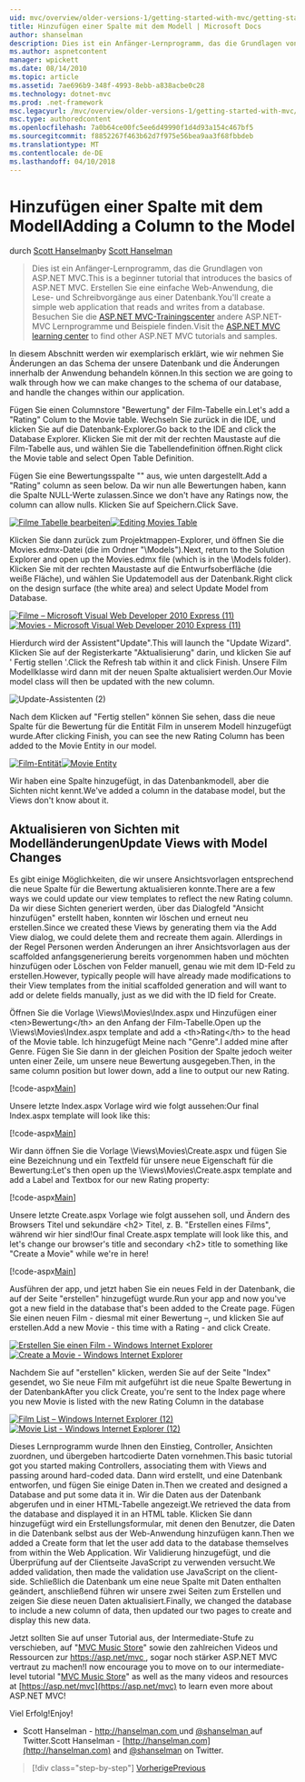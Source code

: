 ```yaml
---
uid: mvc/overview/older-versions-1/getting-started-with-mvc/getting-started-with-mvc-part8
title: Hinzufügen einer Spalte mit dem Modell | Microsoft Docs
author: shanselman
description: Dies ist ein Anfänger-Lernprogramm, das die Grundlagen von ASP.NET MVC. Erstellen Sie eine einfache Web-Anwendung, die Lese- und Schreibvorgänge aus einer Datenbank.
ms.author: aspnetcontent
manager: wpickett
ms.date: 08/14/2010
ms.topic: article
ms.assetid: 7ae696b9-348f-4993-8ebb-a838acbe0c28
ms.technology: dotnet-mvc
ms.prod: .net-framework
msc.legacyurl: /mvc/overview/older-versions-1/getting-started-with-mvc/getting-started-with-mvc-part8
msc.type: authoredcontent
ms.openlocfilehash: 7a0b64ce00fc5ee6d49990f1d4d93a154c467bf5
ms.sourcegitcommit: f8852267f463b62d7f975e56bea9aa3f68fbbdeb
ms.translationtype: MT
ms.contentlocale: de-DE
ms.lasthandoff: 04/10/2018
---
```

<a name="adding-a-column-to-the-model"></a><span data-ttu-id="1e415-104">Hinzufügen einer Spalte mit dem Modell</span><span class="sxs-lookup"><span data-stu-id="1e415-104">Adding a Column to the Model</span></span>
====================
<span data-ttu-id="1e415-105">durch [Scott Hanselman](https://github.com/shanselman)</span><span class="sxs-lookup"><span data-stu-id="1e415-105">by [Scott Hanselman](https://github.com/shanselman)</span></span>

> <span data-ttu-id="1e415-106">Dies ist ein Anfänger-Lernprogramm, das die Grundlagen von ASP.NET MVC.</span><span class="sxs-lookup"><span data-stu-id="1e415-106">This is a beginner tutorial that introduces the basics of ASP.NET MVC.</span></span> <span data-ttu-id="1e415-107">Erstellen Sie eine einfache Web-Anwendung, die Lese- und Schreibvorgänge aus einer Datenbank.</span><span class="sxs-lookup"><span data-stu-id="1e415-107">You'll create a simple web application that reads and writes from a database.</span></span> <span data-ttu-id="1e415-108">Besuchen Sie die [ASP.NET MVC-Trainingscenter](../../../index.md) andere ASP.NET-MVC Lernprogramme und Beispiele finden.</span><span class="sxs-lookup"><span data-stu-id="1e415-108">Visit the [ASP.NET MVC learning center](../../../index.md) to find other ASP.NET MVC tutorials and samples.</span></span>


<span data-ttu-id="1e415-109">In diesem Abschnitt werden wir exemplarisch erklärt, wie wir nehmen Sie Änderungen an das Schema der unsere Datenbank und die Änderungen innerhalb der Anwendung behandeln können.</span><span class="sxs-lookup"><span data-stu-id="1e415-109">In this section we are going to walk through how we can make changes to the schema of our database, and handle the changes within our application.</span></span>

<span data-ttu-id="1e415-110">Fügen Sie einen Columnstore "Bewertung" der Film-Tabelle ein.</span><span class="sxs-lookup"><span data-stu-id="1e415-110">Let's add a "Rating" Colum to the Movie table.</span></span> <span data-ttu-id="1e415-111">Wechseln Sie zurück in die IDE, und klicken Sie auf die Datenbank-Explorer.</span><span class="sxs-lookup"><span data-stu-id="1e415-111">Go back to the IDE and click the Database Explorer.</span></span> <span data-ttu-id="1e415-112">Klicken Sie mit der mit der rechten Maustaste auf die Film-Tabelle aus, und wählen Sie die Tabellendefinition öffnen.</span><span class="sxs-lookup"><span data-stu-id="1e415-112">Right click the Movie table and select Open Table Definition.</span></span>

<span data-ttu-id="1e415-113">Fügen Sie eine Bewertungsspalte "" aus, wie unten dargestellt.</span><span class="sxs-lookup"><span data-stu-id="1e415-113">Add a "Rating" column as seen below.</span></span> <span data-ttu-id="1e415-114">Da wir nun alle Bewertungen haben, kann die Spalte NULL-Werte zulassen.</span><span class="sxs-lookup"><span data-stu-id="1e415-114">Since we don't have any Ratings now, the column can allow nulls.</span></span> <span data-ttu-id="1e415-115">Klicken Sie auf Speichern.</span><span class="sxs-lookup"><span data-stu-id="1e415-115">Click Save.</span></span>

<span data-ttu-id="1e415-116">[![Filme Tabelle bearbeiten](getting-started-with-mvc-part8/_static/image2.png)](getting-started-with-mvc-part8/_static/image1.png)</span><span class="sxs-lookup"><span data-stu-id="1e415-116">[![Editing Movies Table](getting-started-with-mvc-part8/_static/image2.png)](getting-started-with-mvc-part8/_static/image1.png)</span></span>

<span data-ttu-id="1e415-117">Klicken Sie dann zurück zum Projektmappen-Explorer, und öffnen Sie die Movies.edmx-Datei (die im Ordner "\Models").</span><span class="sxs-lookup"><span data-stu-id="1e415-117">Next, return to the Solution Explorer and open up the Movies.edmx file (which is in the \Models folder).</span></span> <span data-ttu-id="1e415-118">Klicken Sie mit der rechten Maustaste auf die Entwurfsoberfläche (die weiße Fläche), und wählen Sie Updatemodell aus der Datenbank.</span><span class="sxs-lookup"><span data-stu-id="1e415-118">Right click on the design surface (the white area) and select Update Model from Database.</span></span>

<span data-ttu-id="1e415-119">[![Filme – Microsoft Visual Web Developer 2010 Express (11)](getting-started-with-mvc-part8/_static/image4.png)](getting-started-with-mvc-part8/_static/image3.png)</span><span class="sxs-lookup"><span data-stu-id="1e415-119">[![Movies - Microsoft Visual Web Developer 2010 Express (11)](getting-started-with-mvc-part8/_static/image4.png)](getting-started-with-mvc-part8/_static/image3.png)</span></span>

<span data-ttu-id="1e415-120">Hierdurch wird der Assistent"Update".</span><span class="sxs-lookup"><span data-stu-id="1e415-120">This will launch the "Update Wizard".</span></span> <span data-ttu-id="1e415-121">Klicken Sie auf der Registerkarte "Aktualisierung" darin, und klicken Sie auf ' Fertig stellen '.</span><span class="sxs-lookup"><span data-stu-id="1e415-121">Click the Refresh tab within it and click Finish.</span></span> <span data-ttu-id="1e415-122">Unsere Film Modellklasse wird dann mit der neuen Spalte aktualisiert werden.</span><span class="sxs-lookup"><span data-stu-id="1e415-122">Our Movie model class will then be updated with the new column.</span></span>

![Update-Assistenten (2)](getting-started-with-mvc-part8/_static/image5.png)

<span data-ttu-id="1e415-124">Nach dem Klicken auf "Fertig stellen" können Sie sehen, dass die neue Spalte für die Bewertung für die Entität Film in unserem Modell hinzugefügt wurde.</span><span class="sxs-lookup"><span data-stu-id="1e415-124">After clicking Finish, you can see the new Rating Column has been added to the Movie Entity in our model.</span></span>

<span data-ttu-id="1e415-125">[![Film-Entität](getting-started-with-mvc-part8/_static/image7.png)](getting-started-with-mvc-part8/_static/image6.png)</span><span class="sxs-lookup"><span data-stu-id="1e415-125">[![Movie Entity](getting-started-with-mvc-part8/_static/image7.png)](getting-started-with-mvc-part8/_static/image6.png)</span></span>

<span data-ttu-id="1e415-126">Wir haben eine Spalte hinzugefügt, in das Datenbankmodell, aber die Sichten nicht kennt.</span><span class="sxs-lookup"><span data-stu-id="1e415-126">We've added a column in the database model, but the Views don't know about it.</span></span>

## <a name="update-views-with-model-changes"></a><span data-ttu-id="1e415-127">Aktualisieren von Sichten mit Modelländerungen</span><span class="sxs-lookup"><span data-stu-id="1e415-127">Update Views with Model Changes</span></span>

<span data-ttu-id="1e415-128">Es gibt einige Möglichkeiten, die wir unsere Ansichtsvorlagen entsprechend die neue Spalte für die Bewertung aktualisieren konnte.</span><span class="sxs-lookup"><span data-stu-id="1e415-128">There are a few ways we could update our view templates to reflect the new Rating column.</span></span> <span data-ttu-id="1e415-129">Da wir diese Sichten generiert werden, über das Dialogfeld "Ansicht hinzufügen" erstellt haben, konnten wir löschen und erneut neu erstellen.</span><span class="sxs-lookup"><span data-stu-id="1e415-129">Since we created these Views by generating them via the Add View dialog, we could delete them and recreate them again.</span></span> <span data-ttu-id="1e415-130">Allerdings in der Regel Personen werden Änderungen an ihrer Ansichtsvorlagen aus der scaffolded anfangsgenerierung bereits vorgenommen haben und möchten hinzufügen oder Löschen von Felder manuell, genau wie mit dem ID-Feld zu erstellen.</span><span class="sxs-lookup"><span data-stu-id="1e415-130">However, typically people will have already made modifications to their View templates from the initial scaffolded generation and will want to add or delete fields manually, just as we did with the ID field for Create.</span></span>

<span data-ttu-id="1e415-131">Öffnen Sie die Vorlage \Views\Movies\Index.aspx und Hinzufügen einer &lt;ten&gt;Bewertung&lt;/th&gt; an den Anfang der Film-Tabelle.</span><span class="sxs-lookup"><span data-stu-id="1e415-131">Open up the \Views\Movies\Index.aspx template and add a &lt;th&gt;Rating&lt;/th&gt; to the head of the Movie table.</span></span> <span data-ttu-id="1e415-132">Ich hinzugefügt Meine nach "Genre".</span><span class="sxs-lookup"><span data-stu-id="1e415-132">I added mine after Genre.</span></span> <span data-ttu-id="1e415-133">Fügen Sie Sie dann in der gleichen Position der Spalte jedoch weiter unten einer Zeile, um unsere neue Bewertung ausgegeben.</span><span class="sxs-lookup"><span data-stu-id="1e415-133">Then, in the same column position but lower down, add a line to output our new Rating.</span></span>

[!code-aspx[Main](getting-started-with-mvc-part8/samples/sample1.aspx)]

<span data-ttu-id="1e415-134">Unsere letzte Index.aspx Vorlage wird wie folgt aussehen:</span><span class="sxs-lookup"><span data-stu-id="1e415-134">Our final Index.aspx template will look like this:</span></span>

[!code-aspx[Main](getting-started-with-mvc-part8/samples/sample2.aspx)]

<span data-ttu-id="1e415-135">Wir dann öffnen Sie die Vorlage \Views\Movies\Create.aspx und fügen Sie eine Bezeichnung und ein Textfeld für unsere neue Eigenschaft für die Bewertung:</span><span class="sxs-lookup"><span data-stu-id="1e415-135">Let's then open up the \Views\Movies\Create.aspx template and add a Label and Textbox for our new Rating property:</span></span>

[!code-aspx[Main](getting-started-with-mvc-part8/samples/sample3.aspx)]

<span data-ttu-id="1e415-136">Unsere letzte Create.aspx Vorlage wie folgt aussehen soll, und Ändern des Browsers Titel und sekundäre &lt;h2&gt; Titel, z. B. "Erstellen eines Films", während wir hier sind!</span><span class="sxs-lookup"><span data-stu-id="1e415-136">Our final Create.aspx template will look like this, and let's change our browser's title and secondary &lt;h2&gt; title to something like "Create a Movie" while we're in here!</span></span>

[!code-aspx[Main](getting-started-with-mvc-part8/samples/sample4.aspx)]

<span data-ttu-id="1e415-137">Ausführen der app, und jetzt haben Sie ein neues Feld in der Datenbank, die auf der Seite "erstellen" hinzugefügt wurde.</span><span class="sxs-lookup"><span data-stu-id="1e415-137">Run your app and now you've got a new field in the database that's been added to the Create page.</span></span> <span data-ttu-id="1e415-138">Fügen Sie einen neuen Film - diesmal mit einer Bewertung –, und klicken Sie auf erstellen.</span><span class="sxs-lookup"><span data-stu-id="1e415-138">Add a new Movie - this time with a Rating - and click Create.</span></span>

<span data-ttu-id="1e415-139">[![Erstellen Sie einen Film - Windows Internet Explorer](getting-started-with-mvc-part8/_static/image9.png)](getting-started-with-mvc-part8/_static/image8.png)</span><span class="sxs-lookup"><span data-stu-id="1e415-139">[![Create a Movie - Windows Internet Explorer](getting-started-with-mvc-part8/_static/image9.png)](getting-started-with-mvc-part8/_static/image8.png)</span></span>

<span data-ttu-id="1e415-140">Nachdem Sie auf "erstellen" klicken, werden Sie auf der Seite "Index" gesendet, wo Sie neue Film mit aufgeführt ist die neue Spalte Bewertung in der Datenbank</span><span class="sxs-lookup"><span data-stu-id="1e415-140">After you click Create, you're sent to the Index page where you new Movie is listed with the new Rating Column in the database</span></span>

<span data-ttu-id="1e415-141">[![Film List – Windows Internet Explorer (12)](getting-started-with-mvc-part8/_static/image11.png)](getting-started-with-mvc-part8/_static/image10.png)</span><span class="sxs-lookup"><span data-stu-id="1e415-141">[![Movie List - Windows Internet Explorer (12)](getting-started-with-mvc-part8/_static/image11.png)](getting-started-with-mvc-part8/_static/image10.png)</span></span>

<span data-ttu-id="1e415-142">Dieses Lernprogramm wurde Ihnen den Einstieg, Controller, Ansichten zuordnen, und übergeben hartcodierte Daten vornehmen.</span><span class="sxs-lookup"><span data-stu-id="1e415-142">This basic tutorial got you started making Controllers, associating them with Views and passing around hard-coded data.</span></span> <span data-ttu-id="1e415-143">Dann wird erstellt, und eine Datenbank entworfen, und fügen Sie einige Daten in.</span><span class="sxs-lookup"><span data-stu-id="1e415-143">Then we created and designed a Database and put some data it in.</span></span> <span data-ttu-id="1e415-144">Wir die Daten aus der Datenbank abgerufen und in einer HTML-Tabelle angezeigt.</span><span class="sxs-lookup"><span data-stu-id="1e415-144">We retrieved the data from the database and displayed it in an HTML table.</span></span> <span data-ttu-id="1e415-145">Klicken Sie dann hinzugefügt wird ein Erstellungsformular, mit denen den Benutzer, die Daten in die Datenbank selbst aus der Web-Anwendung hinzufügen kann.</span><span class="sxs-lookup"><span data-stu-id="1e415-145">Then we added a Create form that let the user add data to the database themselves from within the Web Application.</span></span> <span data-ttu-id="1e415-146">Wir Validierung hinzugefügt, und die Überprüfung auf der Clientseite JavaScript zu verwenden versucht.</span><span class="sxs-lookup"><span data-stu-id="1e415-146">We added validation, then made the validation use JavaScript on the client-side.</span></span> <span data-ttu-id="1e415-147">Schließlich die Datenbank um eine neue Spalte mit Daten enthalten geändert, anschließend führen wir unsere zwei Seiten zum Erstellen und zeigen Sie diese neuen Daten aktualisiert.</span><span class="sxs-lookup"><span data-stu-id="1e415-147">Finally, we changed the database to include a new column of data, then updated our two pages to create and display this new data.</span></span>

<span data-ttu-id="1e415-148">Jetzt sollten Sie auf unser Tutorial aus, der Intermediate-Stufe zu verschieben, auf "[MVC Music Store](../../older-versions/mvc-music-store/mvc-music-store-part-1.md)" sowie den zahlreichen Videos und Ressourcen zur [ https://asp.net/mvc ](https://asp.net/mvc) , sogar noch stärker ASP.NET MVC vertraut zu machen!</span><span class="sxs-lookup"><span data-stu-id="1e415-148">I now encourage you to move on to our intermediate-level tutorial "[MVC Music Store](../../older-versions/mvc-music-store/mvc-music-store-part-1.md)" as well as the many videos and resources at [https://asp.net/mvc](https://asp.net/mvc) to learn even more about ASP.NET MVC!</span></span>

<span data-ttu-id="1e415-149">Viel Erfolg!</span><span class="sxs-lookup"><span data-stu-id="1e415-149">Enjoy!</span></span>

- <span data-ttu-id="1e415-150">Scott Hanselman - [ http://hanselman.com ](http://hanselman.com) und [ @shanselman ](http://twitter.com/shanselman) auf Twitter.</span><span class="sxs-lookup"><span data-stu-id="1e415-150">Scott Hanselman - [http://hanselman.com](http://hanselman.com) and [@shanselman](http://twitter.com/shanselman) on Twitter.</span></span>

> [!div class="step-by-step"]
> [<span data-ttu-id="1e415-151">Vorherige</span><span class="sxs-lookup"><span data-stu-id="1e415-151">Previous</span></span>](getting-started-with-mvc-part7.md)
